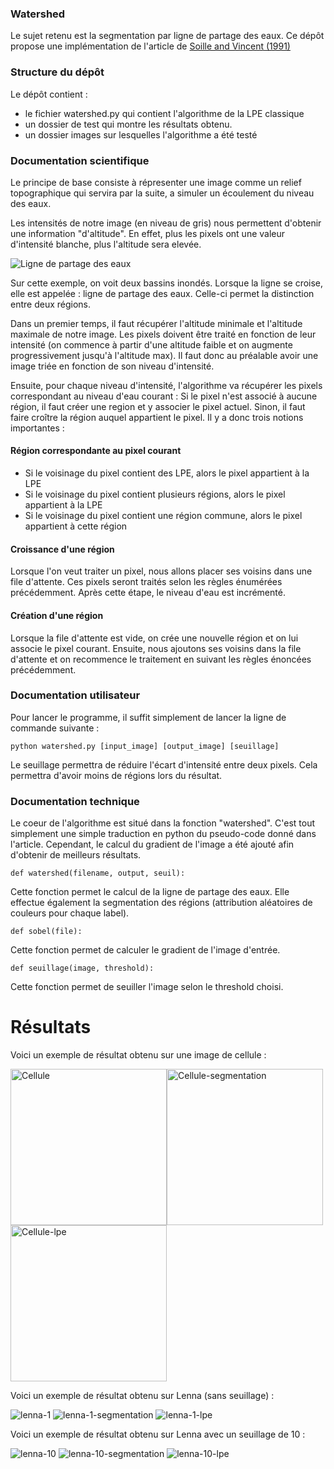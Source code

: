 ### Watershed

Le sujet retenu est la segmentation par ligne de partage des eaux. Ce dépôt propose une implémentation de l'article de [Soille and Vincent (1991)](https://pdfs.semanticscholar.org/a381/9dda9a5f00dbb8cd3413ca7422e37a0d5794.pdf) 

### Structure du dépôt 

Le dépôt contient : 
 - le fichier watershed.py qui contient l'algorithme de la LPE classique
 - un dossier de test qui montre les résultats obtenu.
 - un dossier images sur lesquelles l'algorithme a été testé
 
 
 ### Documentation scientifique
 
 Le principe de base consiste à répresenter une image comme un relief topographique qui servira par la suite, a simuler un écoulement du niveau des eaux. 
 
 Les intensités de notre image (en niveau de gris) nous permettent d'obtenir une information "d'altitude". En effet, plus les pixels ont une valeur d'intensité blanche, plus l'altitude sera elevée. 

![Ligne de partage des eaux](https://xphilipp.developpez.com/articles/segmentation/regions/images/ws-shed.png)

Sur cette exemple, on voit deux bassins inondés. Lorsque la ligne se croise, elle est appelée : ligne de partage des eaux. Celle-ci permet la distinction entre deux régions.

Dans un premier temps, il faut récupérer l'altitude minimale et l'altitude maximale de notre image. Les pixels doivent être traité en fonction de leur intensité (on commence à partir d'une altitude faible et on augmente progressivement jusqu'à l'altitude max). Il faut donc au préalable avoir une image triée en fonction de son niveau d'intensité.

Ensuite, pour chaque niveau d'intensité, l'algorithme va récupérer les pixels correspondant au niveau d'eau courant :
Si le pixel n'est associé à aucune région, il faut créer une region et y associer le pixel actuel. Sinon, il faut faire croître la région auquel appartient le pixel. Il y a donc trois notions importantes :

#### Région correspondante au pixel courant
- Si le voisinage du pixel contient des LPE, alors le pixel appartient à la LPE
- Si le voisinage du pixel contient plusieurs régions, alors le pixel appartient à la LPE
- Si le voisinage du pixel contient une région commune, alors le pixel appartient à cette région 

#### Croissance d'une région
Lorsque l'on veut traiter un pixel, nous allons placer ses voisins dans une file d'attente. Ces pixels seront traités selon les règles énumérées précédemment. Après cette étape, le niveau d'eau est incrémenté.

#### Création d'une région

Lorsque la file d'attente est vide, on crée une nouvelle région et on lui associe le pixel courant. Ensuite, nous ajoutons ses voisins dans la file d'attente et on recommence le traitement en suivant les règles énoncées précédemment. 


### Documentation utilisateur

Pour lancer le programme, il suffit simplement de lancer la ligne de commande suivante : 
```
python watershed.py [input_image] [output_image] [seuillage] 
```
Le seuillage permettra de réduire l'écart d'intensité entre deux pixels. Cela permettra d'avoir moins de régions lors du résultat.

### Documentation technique

Le coeur de l'algorithme est situé dans la fonction "watershed". C'est tout simplement une simple traduction en python du pseudo-code donné dans l'article. Cependant, le calcul du gradient de l'image a été ajouté afin d'obtenir de meilleurs résultats.

```
def watershed(filename, output, seuil):
```
Cette fonction permet le calcul de la ligne de partage des eaux. Elle effectue également la segmentation des régions (attribution aléatoires de couleurs pour chaque label).
```
def sobel(file):
```
Cette fonction permet de calculer le gradient de l'image d'entrée.

```
def seuillage(image, threshold):
```
Cette fonction permet de seuiller l'image selon le threshold choisi.

# Résultats

Voici un exemple de résultat obtenu sur une image de cellule : 

<img src="/images/cellules.png" width="250" height="250" title="Cellule"><img src="/results/cellules/segmentation-out.jpg" width="250" height="250" title="Cellule-segmentation"><img src="/results/cellules/out.jpg" width="250" height="250" title="Cellule-lpe">

Voici un exemple de résultat obtenu sur Lenna (sans seuillage) : 

![lenna-1](/images/lenna.jpg)
![lenna-1-segmentation](/results/lenna-1/segmentation-out.jpg)
![lenna-1-lpe](/results/lenna-1/out.jpg)

Voici un exemple de résultat obtenu sur Lenna avec un seuillage de 10 : 

![lenna-10](/images/lenna.jpg)
![lenna-10-segmentation](/results/lenna-10/segmentation-out.jpg)
![lenna-10-lpe](/results/lenna-10/out.jpg)



